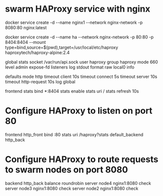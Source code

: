 # swarm HAProxy service with nginx


docker service create -d --name nginx1 --network nginx-network -p 8080:80 nginx:latest

docker service create -d --name ha --network nginx-network -p 80:80     -p 8404:8404   --mount type=bind,source=$(pwd),target=/usr/local/etc/haproxy haproxytech/haproxy-alpine:2.4




global
  stats socket /var/run/api.sock user haproxy group haproxy mode 660 level admin expose-fd listeners
  log stdout format raw local0 info

defaults
  mode http
  timeout client 10s
  timeout connect 5s
  timeout server 10s
  timeout http-request 10s
  log global

frontend stats
  bind *:8404
  stats enable
  stats uri /
  stats refresh 10s

# Configure HAProxy to listen on port 80
frontend http_front
   bind :80
   stats uri /haproxy?stats
   default_backend http_back

# Configure HAProxy to route requests to swarm nodes on port 8080
backend http_back
   balance roundrobin
   server node4 nginx1:8080 check
   server node3 nginx1:8080 check
   server node2 nginx1:8080 check











